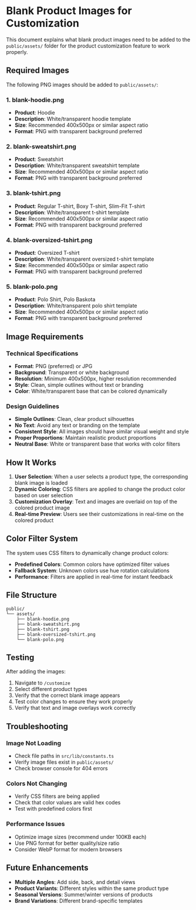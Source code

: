 # Blank Product Images for Customization

This document explains what blank product images need to be added to the `public/assets/` folder for the product customization feature to work properly.

## Required Images

The following PNG images should be added to `public/assets/`:

### 1. **blank-hoodie.png**
- **Product**: Hoodie
- **Description**: White/transparent hoodie template
- **Size**: Recommended 400x500px or similar aspect ratio
- **Format**: PNG with transparent background preferred

### 2. **blank-sweatshirt.png**
- **Product**: Sweatshirt
- **Description**: White/transparent sweatshirt template
- **Size**: Recommended 400x500px or similar aspect ratio
- **Format**: PNG with transparent background preferred

### 3. **blank-tshirt.png**
- **Product**: Regular T-shirt, Boxy T-shirt, Slim-Fit T-shirt
- **Description**: White/transparent t-shirt template
- **Size**: Recommended 400x500px or similar aspect ratio
- **Format**: PNG with transparent background preferred

### 4. **blank-oversized-tshirt.png**
- **Product**: Oversized T-shirt
- **Description**: White/transparent oversized t-shirt template
- **Size**: Recommended 400x500px or similar aspect ratio
- **Format**: PNG with transparent background preferred

### 5. **blank-polo.png**
- **Product**: Polo Shirt, Polo Baskota
- **Description**: White/transparent polo shirt template
- **Size**: Recommended 400x500px or similar aspect ratio
- **Format**: PNG with transparent background preferred

## Image Requirements

### Technical Specifications
- **Format**: PNG (preferred) or JPG
- **Background**: Transparent or white background
- **Resolution**: Minimum 400x500px, higher resolution recommended
- **Style**: Clean, simple outlines without text or branding
- **Color**: White/transparent base that can be colored dynamically

### Design Guidelines
- **Simple Outlines**: Clean, clear product silhouettes
- **No Text**: Avoid any text or branding on the template
- **Consistent Style**: All images should have similar visual weight and style
- **Proper Proportions**: Maintain realistic product proportions
- **Neutral Base**: White or transparent base that works with color filters

## How It Works

1. **User Selection**: When a user selects a product type, the corresponding blank image is loaded
2. **Dynamic Coloring**: CSS filters are applied to change the product color based on user selection
3. **Customization Overlay**: Text and images are overlaid on top of the colored product image
4. **Real-time Preview**: Users see their customizations in real-time on the colored product

## Color Filter System

The system uses CSS filters to dynamically change product colors:
- **Predefined Colors**: Common colors have optimized filter values
- **Fallback System**: Unknown colors use hue rotation calculations
- **Performance**: Filters are applied in real-time for instant feedback

## File Structure

```
public/
└── assets/
    ├── blank-hoodie.png
    ├── blank-sweatshirt.png
    ├── blank-tshirt.png
    ├── blank-oversized-tshirt.png
    └── blank-polo.png
```

## Testing

After adding the images:
1. Navigate to `/customize`
2. Select different product types
3. Verify that the correct blank image appears
4. Test color changes to ensure they work properly
5. Verify that text and image overlays work correctly

## Troubleshooting

### Image Not Loading
- Check file paths in `src/lib/constants.ts`
- Verify image files exist in `public/assets/`
- Check browser console for 404 errors

### Colors Not Changing
- Verify CSS filters are being applied
- Check that color values are valid hex codes
- Test with predefined colors first

### Performance Issues
- Optimize image sizes (recommend under 100KB each)
- Use PNG format for better quality/size ratio
- Consider WebP format for modern browsers

## Future Enhancements

- **Multiple Angles**: Add side, back, and detail views
- **Product Variants**: Different styles within the same product type
- **Seasonal Versions**: Summer/winter versions of products
- **Brand Variations**: Different brand-specific templates
